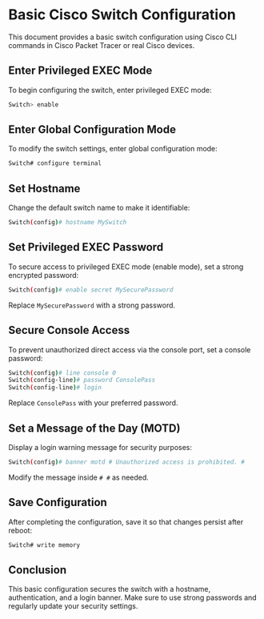 # Basic Cisco Switch Configuration

This document provides a basic switch configuration using Cisco CLI commands in Cisco Packet Tracer or real Cisco devices.

## Enter Privileged EXEC Mode
To begin configuring the switch, enter privileged EXEC mode:
```bash
Switch> enable
```

## Enter Global Configuration Mode
To modify the switch settings, enter global configuration mode:
```bash
Switch# configure terminal
```

## Set Hostname
Change the default switch name to make it identifiable:
```bash
Switch(config)# hostname MySwitch
```

## Set Privileged EXEC Password
To secure access to privileged EXEC mode (enable mode), set a strong encrypted password:
```bash
Switch(config)# enable secret MySecurePassword
```
Replace `MySecurePassword` with a strong password.

## Secure Console Access
To prevent unauthorized direct access via the console port, set a console password:
```bash
Switch(config)# line console 0
Switch(config-line)# password ConsolePass
Switch(config-line)# login
```
Replace `ConsolePass` with your preferred password.

## Set a Message of the Day (MOTD)
Display a login warning message for security purposes:
```bash
Switch(config)# banner motd # Unauthorized access is prohibited. #
```
Modify the message inside `# #` as needed.

## Save Configuration
After completing the configuration, save it so that changes persist after reboot:
```bash
Switch# write memory
```

## Conclusion
This basic configuration secures the switch with a hostname, authentication, and a login banner. Make sure to use strong passwords and regularly update your security settings.
